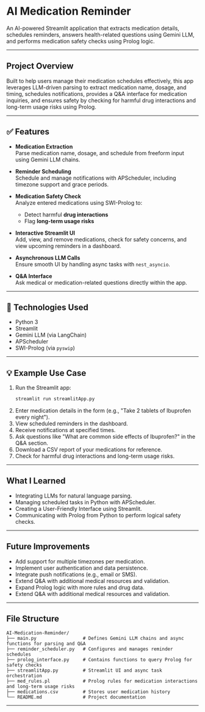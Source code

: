 # AI Medication Reminder

An AI-powered Streamlit application that extracts medication details, schedules reminders, answers health-related questions using Gemini LLM, and performs medication safety checks using Prolog logic.

---

## Project Overview

Built to help users manage their medication schedules effectively, this app leverages LLM-driven parsing to extract medication name, dosage, and timing, schedules notifications, provides a Q&A interface for medication inquiries, and ensures safety by checking for harmful drug interactions and long-term usage risks using Prolog.

---

## ✅ Features

- **Medication Extraction**  
  Parse medication name, dosage, and schedule from freeform input using Gemini LLM chains.

- **Reminder Scheduling**  
  Schedule and manage notifications with APScheduler, including timezone support and grace periods.

- **Medication Safety Check**  
  Analyze entered medications using SWI-Prolog to:
  - Detect harmful **drug interactions**
  - Flag **long-term usage risks**

- **Interactive Streamlit UI**  
  Add, view, and remove medications, check for safety concerns, and view upcoming reminders in a dashboard.

- **Asynchronous LLM Calls**  
  Ensure smooth UI by handling async tasks with `nest_asyncio`.

- **Q&A Interface**  
  Ask medical or medication-related questions directly within the app.

---

## 🧰 Technologies Used

- Python 3  
- Streamlit  
- Gemini LLM (via LangChain)  
- APScheduler  
- SWI-Prolog (via `pyswip`)  

---

## 💡 Example Use Case

1. Run the Streamlit app:
   ```bash
   streamlit run streamlitApp.py
   ```
2. Enter medication details in the form (e.g., "Take 2 tablets of Ibuprofen every night").
3. View scheduled reminders in the dashboard.
4. Receive notifications at specified times.
5. Ask questions like "What are common side effects of Ibuprofen?" in the Q&A section.
6. Download a CSV report of your medications for reference.
7. Check for harmful drug interactions and long-term usage risks. 

* * *

## What I Learned

- Integrating LLMs for natural language parsing.  
- Managing scheduled tasks in Python with APScheduler.  
- Creating a User-Friendly Interface using Streamlit.
- Communicating with Prolog from Python to perform logical safety checks.
  
* * *

## Future Improvements

- Add support for multiple timezones per medication.  
- Implement user authentication and data persistence.  
- Integrate push notifications (e.g., email or SMS).  
- Extend Q&A with additional medical resources and validation.
- Expand Prolog logic with more rules and drug data.
- Extend Q&A with additional medical resources and validation.

* * *

## File Structure

```plaintext
AI-Medication-Reminder/
├── main.py                 # Defines Gemini LLM chains and async functions for parsing and Q&A
├── reminder_scheduler.py   # Configures and manages reminder schedules
├── prolog_interface.py     # Contains functions to query Prolog for safety checks
├── streamlitApp.py         # Streamlit UI and async task orchestration
├── med_rules.pl            # Prolog rules for medication interactions and long-term usage risks
├── medications.csv         # Stores user medication history
└── README.md               # Project documentation
```

---

